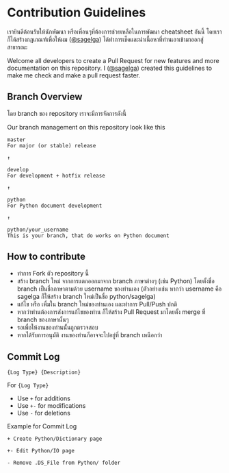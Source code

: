 # Contribution Guidelines
เรายินดีต้อนรับให้นักพัฒนา หรือเพื่อนๆที่ต้องการช่วยเหลือในการพัฒนา cheatsheet อันนี้ โดยเราก็ได้สร้างกฎเกณฑ์เพื่อให้ผม ([@sagelga](https://github.com/sagelga)) ได้ทำการเช็คและนำเนื้อหาที่ท่านเอาเข้ามาออกสู่สาธารณะ

Welcome all developers to create a Pull Request for new features and more documentation on this repository. I ([@sagelga](https://github.com/sagelga)) created this guidelines to make me check and make a pull request faster.

## Branch Overview
โดย branch ของ repository เราจะมีการจัดการดังนี้

Our branch management on this repository look like this
```
master        
For major (or stable) release

↑

develop             
For development + hotfix release

↑

python  
For Python document development

↑

python/your_username 
This is your branch, that do works on Python document
```

## How to contribute
- ทำการ Fork ตัว repository นี้
- สร้าง branch ใหม่ จากการแตกออกมาจาก branch ภาษาต่างๆ (เช่น Python) โดยตั้งชื่อ branch เป็นชื่อภาษาตามด้วย username ของท่านเอง (ตัวอย่างเช่น หากว่า username คือ sagelga ก็ให้สร้าง branch ใหม่เป็นชื่อ python/sagelga)
- แก้ไข หรือ เพื่มใน branch ใหม่ของท่านเอง และทำการ Pull/Push ปกติ
- หากว่าท่านต้องการส่งการแก้ไขของท่าน ก็ให้สร้าง Pull Request มาโดยตั้ง merge ที่ branch ของภาษานั้นๆ
- รอเพื่อให้งานของท่านนั้่นถูกตรวจสอบ
- หากได้รับการอนุมัติ งานของท่านก็อาจจะไปอยู่ที่ branch เหนือกว่า

## Commit Log
```
{Log Type} {Description}
```

For `{Log Type}`
- Use `+` for additions
- Use `+-` for modifications
- Use `-` for deletions

Example for Commit Log
```
+ Create Python/Dictionary page

+- Edit Python/IO page

- Remove .DS_File from Python/ folder
```